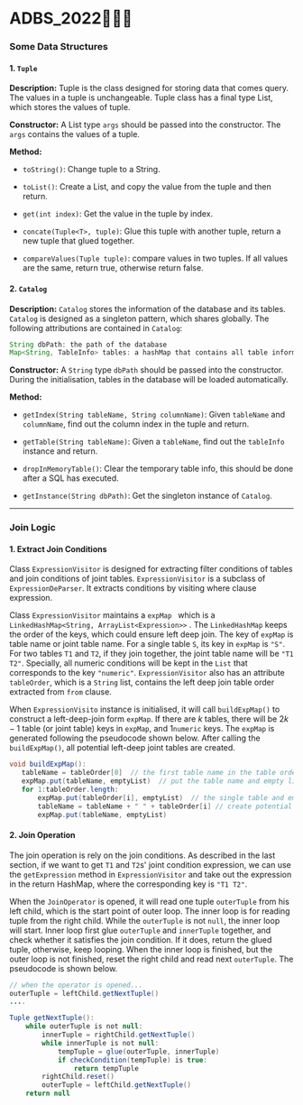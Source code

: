 # **ADBS_2022**👔🧥🥼

### Some Data Structures

#### 1. `Tuple`

**Description:** Tuple is the class designed for storing data that comes query. The values in a tuple is unchangeable. Tuple class has a final type List, which stores the values of tuple.

**Constructor:** A List type `args` should be passed into the constructor. The `args` contains the values of a tuple.

**Method:**

- `toString()`: Change tuple to a String.

- `toList()`: Create a List, and copy the value from the tuple and then return.
- `get(int index)`: Get the value in the tuple by index.
- `concate(Tuple<T>, tuple)`: Glue this tuple with another tuple, return a new tuple that glued together.
- `compareValues(Tuple tuple)`: compare values in two tuples. If all values are the same, return true, otherwise return false.

#### 2. `Catalog`

**Description:** `Catalog` stores the information of the database and its tables. `Catalog` is designed as a singleton pattern, which shares globally. The following attributions are contained in `Catalog`: 

```java
String dbPath: the path of the database
Map<String, TableInfo> tables: a hashMap that contains all table information in the database.
```

**Constructor:** A `String` type `dbPath` should be passed into the constructor. During the initialisation, tables in the database will be loaded automatically.

**Method:**  

- `getIndex(String tableName, String columnName)`: Given `tableName` and `columnName`, find out the column index in the tuple and return.

- `getTable(String tableName)`: Given a `tableName`, find out the `tableInfo` instance and return.
- `dropInMemoryTable()`: Clear the temporary table info, this should be done after a SQL has executed. 

- `getInstance(String dbPath)`: Get the singleton instance of `Catalog`.

***

### Join Logic

#### 1. Extract Join Conditions

Class `ExpressionVisitor` is designed for extracting filter conditions of tables and join conditions of joint tables. `ExpressionVisitor` is a subclass of `ExpressionDeParser`. It extracts conditions by visiting where clause expression.

Class `ExpressionVisitor` maintains a `expMap ` which is a `LinkedHashMap<String, ArrayList<Expression>>` . The `LinkedHashMap` keeps the order of the keys, which could ensure left deep join. The key of `expMap` is table name or joint table name. For a single table `S`, its key in `expMap` is `"S"`. For two tables `T1` and `T2`, if they join together, the joint table name will be `"T1 T2"`. Specially, all numeric conditions will be kept in the `List`  that corresponds to the key `"numeric"`. `ExpressionVisitor` also has an attribute `tableOrder`, which is a `String` list, contains the left deep join table order extracted from `from` clause.

When `ExpressionVisito` instance is initialised, it will call `buildExpMap()` to construct a left-deep-join form  `expMap`. If there are $k$ tables, there will be $2k-1$ table (or joint table) keys in `expMap`, and 1`numeric` keys. The `expMap` is generated following the pseudocode shown below. After calling the `buildExpMap()`, all potential left-deep joint tables are created. 

```java
void buildExpMap():
   tableName = tableOrder[0]  // the first table name in the table order list
   expMap.put(tableName, emptyList)  // put the table name and empty list into the expMap
   for 1:tableOrder.length:
       expMap.put(tableOrder[i], emptyList)  // the single table and empty list
       tableName = tableName + " " + tableOrder[i] // create potential joint table
       expMap.put(tableName, emptyList)
```

#### 2. Join Operation

The join operation is rely on the join conditions. As described in the last section, if we want to get `T1` and `T2`s' joint condition expression, we can use the `getExpression` method in `ExpressionVisitor` and take out the expression in the return HashMap, where the corresponding key is `"T1 T2"`. 

When the `JoinOperator` is opened, it will read one tuple `outerTuple` from his left child, which is the start point of outer loop. The inner loop is for reading tuple from the right child. While the `outerTuple` is not `null`, the inner loop will start. Inner loop first glue `outerTuple` and `innerTuple` together, and check whether it satisfies the join condition. If it does, return the glued tuple, otherwise, keep looping.  When the inner loop is finished, but the outer loop is not finished, reset the right child and read next `outerTuple`. The pseudocode is shown below.

```java
// when the operator is opened...
outerTuple = leftChild.getNextTuple()
....    

Tuple getNextTuple():
    while outerTuple is not null:
        innerTuple = rightChild.getNextTuple()
        while innerTuple is not null:
            tempTuple = glue(outerTuple, innerTuple)
            if checkCondition(tempTuple) is true:
                return tempTuple
        rightChild.reset()
        outerTuple = leftChild.getNextTuple()
    return null
```
